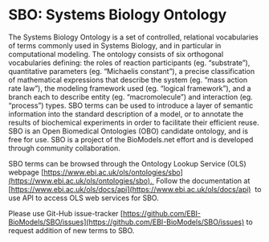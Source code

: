 # SBO: Systems Biology Ontology

The Systems Biology Ontology is a set of controlled, relational vocabularies of terms commonly used in Systems Biology, and in particular in computational modeling. The ontology consists of six orthogonal vocabularies defining: the roles of reaction participants (eg. “substrate”), quantitative parameters (eg. “Michaelis constant”), a precise classification of mathematical expressions that describe the system (eg. “mass action rate law”), the modeling framework used (eg. “logical framework”), and a branch each to describe entity (eg. “macromolecule”) and interaction (eg. “process”) types. SBO terms can be used to introduce a layer of semantic information into the standard description of a model, or to annotate the results of biochemical experiments in order to facilitate their efficient reuse. SBO is an Open Biomedical Ontologies (OBO) candidate ontology, and is free for use. SBO is a project of the BioModels.net effort and is developed through community collaboration.

SBO terms can be browsed through the Ontology Lookup Service (OLS) webpage [https://www.ebi.ac.uk/ols/ontologies/sbo](https://www.ebi.ac.uk/ols/ontologies/sbo).  Follow the documentation at [https://www.ebi.ac.uk/ols/docs/api](https://www.ebi.ac.uk/ols/docs/api)  to use API to access OLS web services for SBO.

Please use Git-Hub issue-tracker [https://github.com/EBI-BioModels/SBO/issues](https://github.com/EBI-BioModels/SBO/issues) to request addition of new terms to SBO.
